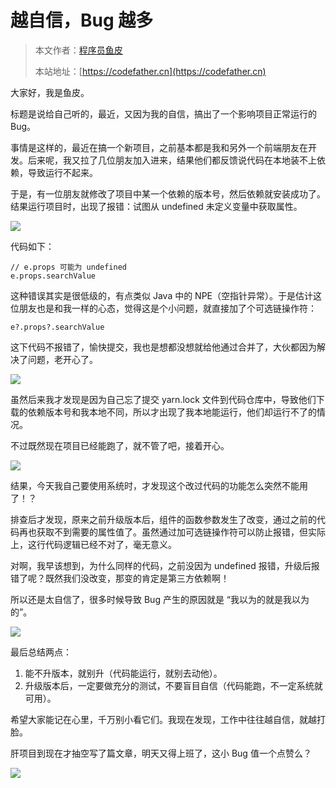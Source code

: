 # 越自信，Bug 越多

> 本文作者：[程序员鱼皮](https://yuyuanweb.feishu.cn/wiki/Abldw5WkjidySxkKxU2cQdAtnah)
>
> 本站地址：[https://codefather.cn](https://codefather.cn)

大家好，我是鱼皮。

标题是说给自己听的，最近，又因为我的自信，搞出了一个影响项目正常运行的 Bug。

事情是这样的，最近在搞一个新项目，之前基本都是我和另外一个前端朋友在开发。后来呢，我又拉了几位朋友加入进来，结果他们都反馈说代码在本地装不上依赖，导致运行不起来。

于是，有一位朋友就修改了项目中某一个依赖的版本号，然后依赖就安装成功了。结果运行项目时，出现了报错：试图从 undefined 未定义变量中获取属性。

![](https://pic.yupi.icu/5563/202311072014630.png)

代码如下：

```
// e.props 可能为 undefined
e.props.searchValue
```

这种错误其实是很低级的，有点类似 Java 中的 NPE（空指针异常）。于是估计这位朋友也是和我一样的心态，觉得这是个小问题，就直接加了个可选链操作符：

```
e?.props?.searchValue
```

这下代码不报错了，愉快提交，我也是想都没想就给他通过合并了，大伙都因为解决了问题，老开心了。

![](https://pic.yupi.icu/5563/202311072014619.png)

虽然后来我才发现是因为自己忘了提交 yarn.lock 文件到代码仓库中，导致他们下载的依赖版本号和我本地不同，所以才出现了我本地能运行，他们却运行不了的情况。

不过既然现在项目已经能跑了，就不管了吧，接着开心。

![](https://pic.yupi.icu/5563/202311072014616.png)

结果，今天我自己要使用系统时，才发现这个改过代码的功能怎么突然不能用了！？

排查后才发现，原来之前升级版本后，组件的函数参数发生了改变，通过之前的代码再也获取不到需要的属性值了。虽然通过加可选链操作符可以防止报错，但实际上，这行代码逻辑已经不对了，毫无意义。

对啊，我早该想到，为什么同样的代码，之前没因为 undefined 报错，升级后报错了呢？既然我们没改变，那变的肯定是第三方依赖啊！

所以还是太自信了，很多时候导致 Bug 产生的原因就是 “我以为的就是我以为的”。

![](https://pic.yupi.icu/5563/202311072014598.png)

最后总结两点：

1. 能不升版本，就别升（代码能运行，就别去动他）。
2. 升级版本后，一定要做充分的测试，不要盲目自信（代码能跑，不一定系统就可用）。

希望大家能记在心里，千万别小看它们。我现在发现，工作中往往越自信，就越打脸。

肝项目到现在才抽空写了篇文章，明天又得上班了，这小 Bug 值一个点赞么？

![](https://pic.yupi.icu/5563/202311072014624.png)


